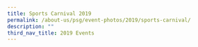```yaml
---
title: Sports Carnival 2019
permalink: /about-us/psg/event-photos/2019/sports-carnival/
description: ""
third_nav_title: 2019 Events
---
```

